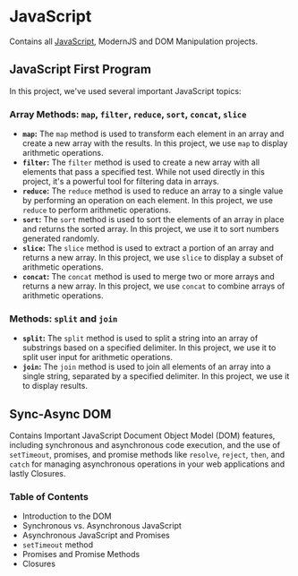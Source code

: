 # JavaScript
Contains all [JavaScript](https://developer.mozilla.org/en-US/docs/Web/JavaScript), ModernJS and DOM Manipulation projects.

## JavaScript First Program
In this project, we've used several important JavaScript topics:

### Array Methods: `map`, `filter`, `reduce`, `sort`, `concat`, `slice`
- **`map`:** The `map` method is used to transform each element in an array and create a new array with the results. In this project, we use `map` to display arithmetic operations.
- **`filter`:** The `filter` method is used to create a new array with all elements that pass a specified test. While not used directly in this project, it's a powerful tool for filtering data in arrays.
- **`reduce`:** The `reduce` method is used to reduce an array to a single value by performing an operation on each element. In this project, we use `reduce` to perform arithmetic operations.
- **`sort`:** The `sort` method is used to sort the elements of an array in place and returns the sorted array. In this project, we use it to sort numbers generated randomly.
- **`slice`:** The `slice` method is used to extract a portion of an array and returns a new array. In this project, we use `slice` to display a subset of arithmetic operations.
- **`concat`:** The `concat` method is used to merge two or more arrays and returns a new array. In this project, we use `concat` to combine arrays of arithmetic operations.

### Methods: `split` and `join`
- **`split`:** The `split` method is used to split a string into an array of substrings based on a specified delimiter. In this project, we use it to split user input for arithmetic operations.
- **`join`:** The `join` method is used to join all elements of an array into a single string, separated by a specified delimiter. In this project, we use it to display results.

## Sync-Async DOM
Contains Important JavaScript Document Object Model (DOM) features, including synchronous and asynchronous code execution, and the use of `setTimeout`, promises, and promise methods like `resolve`, `reject`, `then`, and `catch` for managing asynchronous operations in your web applications and lastly Closures.

### Table of Contents
- Introduction to the DOM
- Synchronous vs. Asynchronous JavaScript
- Asynchronous JavaScript and Promises
- `setTimeout` method
- Promises and Promise Methods
- Closures

